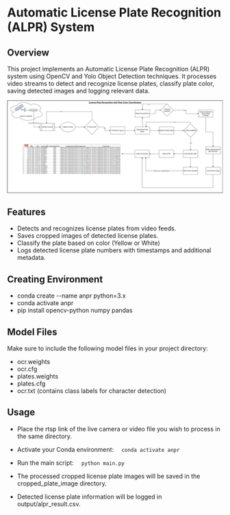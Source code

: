# Automatic License Plate Recognition (ALPR) System

## Overview

This project implements an Automatic License Plate Recognition (ALPR) system using OpenCV and Yolo Object Detection techniques. It processes video streams to detect and recognize license plates, classify plate color, saving detected images and logging relevant data.

![alt text](https://github.com/manishnayan/ALPR/blob/main/ANPR_Arch.png?raw=true)

## Features

- Detects and recognizes license plates from video feeds.
- Saves cropped images of detected license plates.
- Classify the plate based on color (Yellow or White)
- Logs detected license plate numbers with timestamps and additional metadata.

## Creating Environment

- conda create --name anpr python=3.x
- conda activate anpr
- pip install opencv-python numpy pandas

## Model Files

Make sure to include the following model files in your project directory:

- ocr.weights
- ocr.cfg
- plates.weights
- plates.cfg
- ocr.txt (contains class labels for character detection)

## Usage

- Place the rtsp link of the live camera or video file you wish to process in the same directory.
- Activate your Conda environment:
`  conda activate anpr`

- Run the main script:
`  python main.py`

- The processed cropped license plate images will be saved in the cropped_plate_image directory.
- Detected license plate information will be logged in output/alpr_result.csv.
